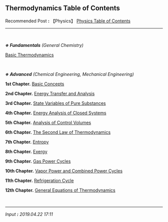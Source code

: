 ## **Thermodynamics Table of Contents**

Recommended Post **:** 【Physics】 [Physics Table of Contents](https://jb243.github.io/pages/725)

---

<br>

_**※ Fundamentals** (General Chemistry)_

[Basic Thermodynamics](https://jb243.github.io/pages/1344)

<br>

_**※ Advanced** (Chemical Engineering, Mechanical Engineering)_

**1st Chapter.** [Basic Concepts](https://jb243.github.io/pages/1576)

**2nd Chapter.** [Energy Transfer and Analysis](https://jb243.github.io/pages/1577)

**3rd Chapter.** [State Variables of Pure Substances](https://jb243.github.io/pages/1578)

**4th Chapter.** [Energy Analysis of Closed Systems](https://jb243.github.io/pages/1579)

**5th Chapter.** [Analysis of Control Volumes](https://jb243.github.io/pages/1580)

**6th Chapter.** [The Second Law of Thermodynamics](https://jb243.github.io/pages/1581)

**7th Chapter.** [Entropy](https://jb243.github.io/pages/1582)

**8th Chapter.** [Exergy](https://jb243.github.io/pages/1583)

**9th Chapter.** [Gas Power Cycles](https://jb243.github.io/pages/1584)

**10th Chapter.** [Vapor Power and Combined Power Cycles](https://jb243.github.io/pages/1585)

**11th Chapter.** [Refrigeration Cycle](https://jb243.github.io/pages/1586)

**12th Chapter.** [General Equations of Thermodynamics](https://jb243.github.io/pages/1587)

<br>

---

_Input **:** 2019.04.22 17:11_
